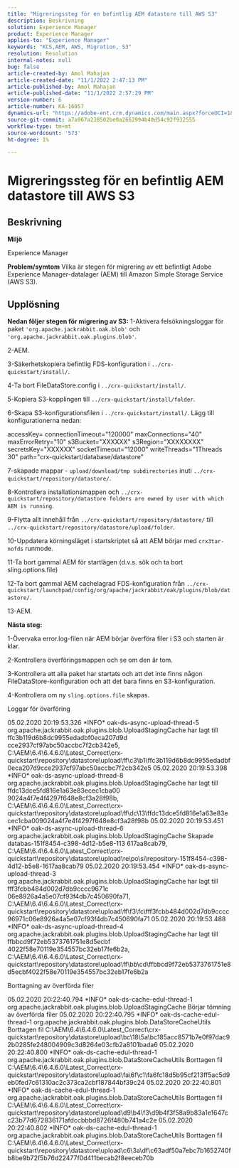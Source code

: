 ```yaml
---
title: "Migreringssteg för en befintlig AEM datastore till AWS S3"
description: Beskrivning
solution: Experience Manager
product: Experience Manager
applies-to: "Experience Manager"
keywords: "KCS,AEM, AWS, Migration, S3"
resolution: Resolution
internal-notes: null
bug: false
article-created-by: Amol Mahajan
article-created-date: "11/1/2022 2:47:13 PM"
article-published-by: Amol Mahajan
article-published-date: "11/1/2022 2:57:29 PM"
version-number: 6
article-number: KA-16057
dynamics-url: "https://adobe-ent.crm.dynamics.com/main.aspx?forceUCI=1&pagetype=entityrecord&etn=knowledgearticle&id=4fd5180d-f459-ed11-9561-6045bd006ce9"
source-git-commit: a7a967a238502be0a2662994b40d54c92f932555
workflow-type: tm+mt
source-wordcount: '573'
ht-degree: 1%

---
```


# Migreringssteg för en befintlig AEM datastore till AWS S3

## Beskrivning


<b>Miljö</b>

Experience Manager


<b>Problem/symtom</b>
Vilka är stegen för migrering av ett befintligt Adobe Experience Manager-datalager (AEM) till Amazon Simple Storage Service (AWS S3).


## Upplösning

<b>Nedan följer stegen för migrering av S3:</b>
1-Aktivera felsökningsloggar för paket `'org.apache.jackrabbit.oak.blob'` och `'org.apache.jackrabbit.oak.plugins.blob'`.

2-AEM.

3-Säkerhetskopiera befintlig FDS-konfiguration i `../crx-quickstart/install/`.

4-Ta bort FileDataStore.config i `../crx-quickstart/install/`.

5-Kopiera S3-kopplingen till `../crx-quickstart/install/folder`.

6-Skapa S3-konfigurationsfilen i `../crx-quickstart/install/`. Lägg till konfigurationerna nedan:

accessKey= connectionTimeout=&quot;120000&quot; maxConnections=&quot;40&quot; maxErrorRetry=&quot;10&quot; s3Bucket=&quot;XXXXXX&quot; s3Region=&quot;XXXXXXXX&quot; secretsKey=&quot;XXXXXX&quot; socketTimeout=&quot;12000&quot; writeThreads=&quot;1Threads 30&quot; path=&quot;crx-quickstart/database/datastore&quot;

7-skapade mappar - `upload/download/tmp subdirectories` inuti `../crx-quickstart/repository/datastore/`.

8-Kontrollera installationsmappen och `../crx-quickstart/repository/datastore folders are owned by user with which AEM is running`.

9-Flytta allt innehåll från `../crx-quickstart/repository/datastore/` till `../crx-quickstart/repository/datastore/upload/folder`.

10-Uppdatera körningsläget i startskriptet så att AEM börjar med `crx3tar-nofds` runmode.

11-Ta bort gammal AEM för startlägen (d.v.s. sök och ta bort sling.options.file)

12-Ta bort gammal AEM cachelagrad FDS-konfiguration från `../crx-quickstart/launchpad/config/org/apache/jackrabbit/oak/plugins/blob/datastore/`.

13-AEM.

<b>Nästa steg:</b>

1-Övervaka error.log-filen när AEM börjar överföra filer i S3 och starten är klar.

2-Kontrollera överföringsmappen och se om den är tom.

3-Kontrollera att alla paket har startats och att det inte finns någon FileDataStore-konfiguration och att det bara finns en S3-konfiguration.

4-Kontrollera om ny `sling.options.file` skapas.

Loggar för överföring

05.02.2020 20:19:53.326 \*INFO\* oak-ds-async-upload-thread-5 org.apache.jackrabbit.oak.plugins.blob.UploadStagingCache har lagt till ffc3b119d6b8dc9955edadbf0eca207d9d cce2937cf97abc50accbc7f2cb342e5, C:\AEM\6.4\6.4.6.0\Latest_Correct\crx-quickstart\repository\datastore\upload\ff\c3\b1\ffc3b119d6b8dc9955edadbf0eca207d9cce2937cf97abc50accbc7f2cb342e5 05.02.2020 20:19:53.398 \*INFO\* oak-ds-async-upload-thread-8 org.apache.jackrabbit.oak.plugins.blob.UploadStagingCache har lagt till ffdc13dce5fd816e1a63e83ecec1cba00 9024a4f7e4f4297f648e8cf3a28f98b, C:\AEM\6.4\6.4.6.0\Latest_Correct\crx-quickstart\repository\datastore\upload\ff\dc\13\ffdc13dce5fd816e1a63e83ecec1cba009024a4f7e4f4297f648e8cf3a28f98b 05.02.2020 20:19:53.451 \*INFO\* oak-ds-async-upload-thread-6 org.apache.jackrabbit.oak.plugins.blob.UploadStagingCache Skapade databas-151f8454-c398-4d12-b5e8-113 617aa8cab79, C:\AEM\6.4\6.4.6.0\Latest_Correct\crx-quickstart\repository\datastore\upload\re\po\si\repository-151f8454-c398-4d12-b5e8-1617aa8cab79 05.02.2020 20:19:53.454 \*INFO\* oak-ds-async-upload-thread-3 org.apache.jackrabbit.oak.plugins.blob.UploadStagingCache har lagt till fff3fcbb484d002d7db9cccc9671c 06e8926a4a5e07cf93f4db7c450690fa71, C:\AEM\6.4\6.4.6.0\Latest_Correct\crx-quickstart\repository\datastore\upload\ff\f3\fc\fff3fcbb484d002d7db9cccc96971c06e8926a4a5e07cf93f4db7c450690fa71 05.02.2020 20:19:53.488 \*INFO\* oak-ds-async-upload-thread-4 org.apache.jackrabbit.oak.plugins.blob.UploadStagingCache har lagt till ffbbcd9f72eb5373761751e8d5ecbf 4022f58e70119e354557bc32eb17fe6b2a, C:\AEM\6.4\6.4.6.0\Latest_Correct\crx-quickstart\repository\datastore\upload\ff\bb\cd\ffbbcd9f72eb5373761751e8d5ecbf4022f58e70119e354557bc32eb17fe6b2a

Borttagning av överförda filer

05.02.2020 20:22:40.794 \*INFO\* oak-ds-cache-edul-thread-1 org.apache.jackrabbit.oak.plugins.blob.UploadStagingCache Börjar tömning av överförda filer 05.02.2020 20:22:40.795 \*INFO\* oak-ds-cache-edul-thread-1 org.apache.jackrabbit.oak.plugins.blob.DataStoreCacheUtils Borttagen fil C:\AEM\6.4\6.4.6.0\Latest_Correct\crx-quickstart\repository\datastore\upload\bc\18\5a\bc185acc8571b7e0f97dac92b0285fe248004909c3d8264e03cfb2a8101bada6 05.02.2020 20:22:40.800 \*INFO\* oak-ds-cache-edul-thread-1 org.apache.jackrabbit.oak.plugins.blob.DataStoreCacheUtils Borttagen fil C:\AEM\6.4\6.4.6.0\Latest_Correct\crx-quickstart\repository\datastore\upload\fa\6f\c1\fa6fc18d5b95cf213ff5ac5d9eb0fed7c61310ac2c373ca2cbf187844bf39c24 05.02.2020 20:22:40.801 \*INFO\* oak-ds-cache-edul-thread-1 org.apache.jackrabbit.oak.plugins.blob.DataStoreCacheUtils Borttagen fil C:\AEM\6.4\6.4.6.0\Latest_Correct\crx-quickstart\repository\datastore\upload\d9\b4\f3\d9b4f3f58a9b83a1e1647cc23b77d672836171afdccbbbd8726f480b741a4c2e 05.02.2020 20:22:40.802 \*INFO\* oak-ds-cache-edul-thread-1 org.apache.jackrabbit.oak.plugins.blob.DataStoreCacheUtils Borttagen fil C:\AEM\6.4\6.4.6.0\Latest_Correct\crx-quickstart\repository\datastore\upload\c6\3a\df\c63adf50a7ebc7b1652740fb8be9b72f5b76d22477f0d411becab2f8eeceb70b
